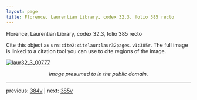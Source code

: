 ```yaml
---
layout: page
title: Florence, Laurentian Library, codex 32.3, folio 385 recto
---
```


Florence, Laurentian Library, codex 32.3, folio 385 recto

Cite this object as `urn:cite2:citelaur:laur32pages.v1:385r`.  The full image is linked to a citation tool you can use to cite regions of the image.

[![laur32_3_00777](http://www.homermultitext.org/iipsrv?IIIF=/project/homer/pyramidal/deepzoom/citelaur/laur32imgs/v1/laur32_3_00777.tif/full/800,/0/default.jpg)](http://www.homermultitext.org/ict2/?urn=urn:cite2:citelaur:laur32imgs.v1:laur32_3_00777) 

<p style="text-align: center; font-style: italic;">Image presumed to in the public domain.</p>

---

previous: [384v](../384v/) | next: [385v](../385v/)